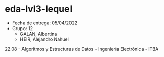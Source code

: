# eda-lvl3-lequel

* Fecha de entrega: 05/04/2022
* Grupo: 12
  * GALAN, Albertina
  * HEIR, Alejandro Nahuel

22.08 - Algoritmos y Estructuras de Datos - Ingeniería Electrónica - ITBA
